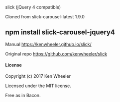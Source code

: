 slick (jQuery 4 compatible)

Cloned from slick-carousel-latest 1.9.0

npm install slick-carousel-jquery4
-------

Manual
https://kenwheeler.github.io/slick/

Original repo
https://github.com/kenwheeler/slick

#### License

Copyright (c) 2017 Ken Wheeler

Licensed under the MIT license.

Free as in Bacon.
